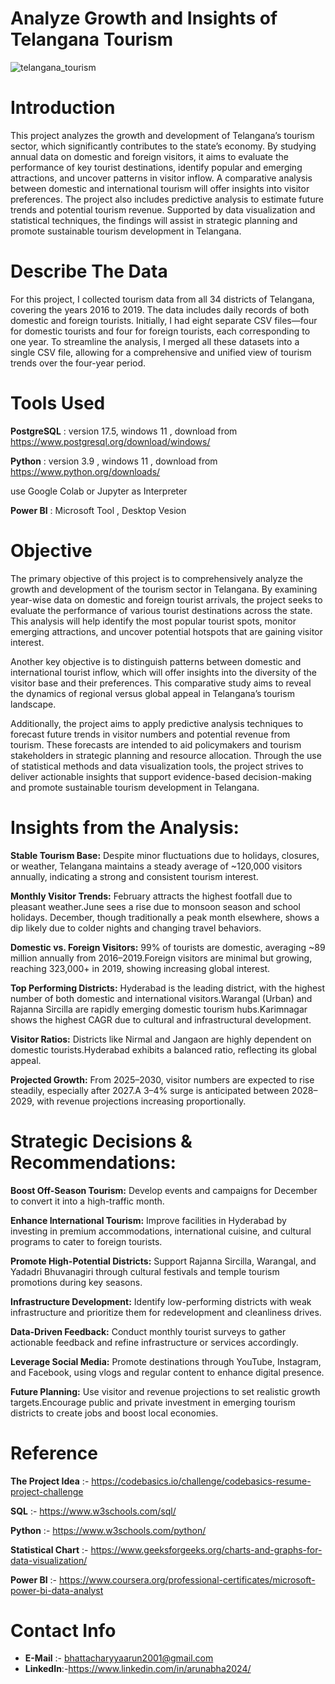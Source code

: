 # Analyze Growth and Insights of Telangana Tourism

![telangana_tourism](https://github.com/user-attachments/assets/dac000d3-3a90-49af-825c-e4f05e96026a)

# Introduction
This project analyzes the growth and development of Telangana’s tourism sector, which significantly contributes to the state’s economy. By studying annual data on domestic and foreign visitors, it aims to evaluate the performance of key tourist destinations, identify popular and emerging attractions, and uncover patterns in visitor inflow. A comparative analysis between domestic and international tourism will offer insights into visitor preferences. The project also includes predictive analysis to estimate future trends and potential tourism revenue. Supported by data visualization and statistical techniques, the findings will assist in strategic planning and promote sustainable tourism development in Telangana.

# Describe The Data

For this project, I collected tourism data from all 34 districts of Telangana, covering the years 2016 to 2019. The data includes daily records of both domestic and foreign tourists. Initially, I had eight separate CSV files—four for domestic tourists and four for foreign tourists, each corresponding to one year. To streamline the analysis, I merged all these datasets into a single CSV file, allowing for a comprehensive and unified view of tourism trends over the four-year period.

# Tools Used

**PostgreSQL** : version 17.5, windows 11 , download from https://www.postgresql.org/download/windows/

**Python** : version 3.9 , windows 11 , download from https://www.python.org/downloads/

use Google Colab or Jupyter as Interpreter

**Power BI** : Microsoft Tool , Desktop Vesion 


# Objective 

The primary objective of this project is to comprehensively analyze the growth and development of the tourism sector in Telangana. By examining year-wise data on domestic and foreign tourist arrivals, the project seeks to evaluate the performance of various tourist destinations across the state. This analysis will help identify the most popular tourist spots, monitor emerging attractions, and uncover potential hotspots that are gaining visitor interest.

Another key objective is to distinguish patterns between domestic and international tourist inflow, which will offer insights into the diversity of the visitor base and their preferences. This comparative study aims to reveal the dynamics of regional versus global appeal in Telangana’s tourism landscape.

Additionally, the project aims to apply predictive analysis techniques to forecast future trends in visitor numbers and potential revenue from tourism. These forecasts are intended to aid policymakers and tourism stakeholders in strategic planning and resource allocation. Through the use of statistical methods and data visualization tools, the project strives to deliver actionable insights that support evidence-based decision-making and promote sustainable tourism development in Telangana.

# Insights from the Analysis:

**Stable Tourism Base:**  Despite minor fluctuations due to holidays, closures, or weather, Telangana maintains a steady average of ~120,000 visitors annually, indicating a strong and consistent tourism interest.

**Monthly Visitor Trends:** February attracts the highest footfall due to pleasant weather.June sees a rise due to monsoon season and school holidays. December, though traditionally a peak month elsewhere, shows a dip likely due to colder nights and changing travel behaviors.

**Domestic vs. Foreign Visitors:** 99% of tourists are domestic, averaging ~89 million annually from 2016–2019.Foreign visitors are minimal but growing, reaching 323,000+ in 2019, showing increasing global interest.

**Top Performing Districts:** Hyderabad is the leading district, with the highest number of both domestic and international visitors.Warangal (Urban) and Rajanna Sircilla are rapidly emerging domestic tourism hubs.Karimnagar shows the highest CAGR due to cultural and infrastructural development.

**Visitor Ratios:** Districts like Nirmal and Jangaon are highly dependent on domestic tourists.Hyderabad exhibits a balanced ratio, reflecting its global appeal.

**Projected Growth:** From 2025–2030, visitor numbers are expected to rise steadily, especially after 2027.A 3–4% surge is anticipated between 2028–2029, with revenue projections increasing proportionally.

# Strategic Decisions & Recommendations:

**Boost Off-Season Tourism:** Develop events and campaigns for December to convert it into a high-traffic month.

**Enhance International Tourism:** Improve facilities in Hyderabad by investing in premium accommodations, international cuisine, and cultural programs to cater to foreign tourists.

**Promote High-Potential Districts:** Support Rajanna Sircilla, Warangal, and Yadadri Bhuvanagiri through cultural festivals and temple tourism promotions during key seasons.

**Infrastructure Development:** Identify low-performing districts with weak infrastructure and prioritize them for redevelopment and cleanliness drives.

**Data-Driven Feedback:** Conduct monthly tourist surveys to gather actionable feedback and refine infrastructure or services accordingly.

**Leverage Social Media:** Promote destinations through YouTube, Instagram, and Facebook, using vlogs and regular content to enhance digital presence.

**Future Planning:** Use visitor and revenue projections to set realistic growth targets.Encourage public and private investment in emerging tourism districts to create jobs and boost local economies.

# Reference

**The Project Idea** :- https://codebasics.io/challenge/codebasics-resume-project-challenge

**SQL** :- https://www.w3schools.com/sql/

**Python** :- https://www.w3schools.com/python/

**Statistical Chart** :- https://www.geeksforgeeks.org/charts-and-graphs-for-data-visualization/

**Power BI** :- https://www.coursera.org/professional-certificates/microsoft-power-bi-data-analyst


# Contact Info

- **E-Mail** :- bhattacharyyaarun2001@gmail.com
- **LinkedIn**:-https://www.linkedin.com/in/arunabha2024/
